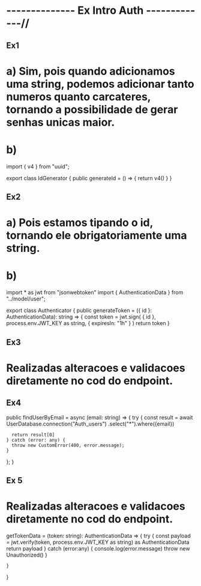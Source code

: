 # -------------- Ex Intro Auth -------------//


## Ex1
# a) Sim, pois quando adicionamos uma string, podemos adicionar tanto numeros quanto carcateres, tornando a possibilidade de gerar senhas unicas maior.

# b)
import { v4 } from "uuid";

export class IdGenerator {
    public generateId = () => {
        return v4()
    }
}

## Ex2
# a) Pois estamos tipando o id, tornando ele obrigatoriamente uma string.

# b) 
import * as jwt from "jsonwebtoken"
import { AuthenticationData } from "../model/user";

export class Authenticator {
    public generateToken = ({ id }: AuthenticationData): string => {
        const token = jwt.sign(
            { id },
            process.env.JWT_KEY as string,
            { expiresIn: "1h" }
        )
        return token
    }
## Ex3
# Realizadas alteracoes e validacoes diretamente no cod do endpoint.

## Ex4
 public findUserByEmail = async (email: string) => {
    try {
      const result = await UserDatabase.connection("Auth_users")
      .select("*").where({email})
      
      return result[0]
    } catch (error: any) {
      throw new CustomError(400, error.message);
    }
  };
}

## Ex 5
# Realizadas alteracoes e validacoes diretamente no cod do endpoint.
  getTokenData = (token: string): AuthenticationData => {
        try {
            const payload = jwt.verify(token, process.env.JWT_KEY as string) as AuthenticationData
            return payload
        } catch (error:any) {
            console.log(error.message)
            throw new Unauthorized()
        }
       
    }
}

